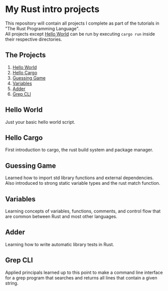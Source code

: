 # My Rust intro projects
This repository will contain all projects I complete as part of the tutorials in "The Rust Programming Language".  
All projects except [Hello World](#hello-world) can be run by executing `cargo run` inside their respective directories.  
## The Projects  
1. [Hello World](#hello-world)
2. [Hello Cargo](#hello-cargo)  
3. [Guessing Game](#guessing-game)
4. [Variables](#variables)
5. [Adder](#adder)
6. [Grep CLI](#grep-cli)

## Hello World
Just your basic hello world script.  
## Hello Cargo
First introduction to cargo, the rust build system and package manager.  
## Guessing Game
Learned how to import std library functions and external dependencies. Also introduced to strong static variable types and the rust match function.  
## Variables
Learning concepts of variables, functions, comments, and control flow that are common between Rust and most other languages.  
## Adder
Learning how to write automatic library tests in Rust.  
## Grep CLI
Applied principals learned up to this point to make a command line interface for a grep program that searches and returns all lines that contain a given string.  